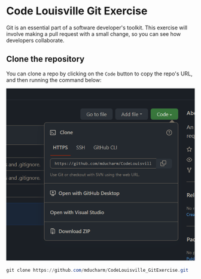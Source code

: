 # Code Louisville Git Exercise

Git is an essential part of a software developer's toolkit. This exercise will involve making a pull request with a small change, so you can see how developers collaborate.

## Clone the repository

You can clone a repo by clicking on the `Code` button to copy the repo's URL, and then running the command below:

![img](./.github/clone.png)

```powershell
git clone https://github.com/mducharm/CodeLouisville_GitExercise.git
```

